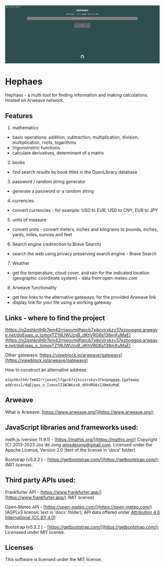 ![](https://raw.githubusercontent.com/heEXDe/hephaes/main/img/hephaes-gui-02.png)

# Hephaes
Hephaes - a multi-tool for finding information and making calculations. Hosted on Arweave network.

## Features

1. mathematics
- basic operations: addition, subtraction, multiplication, division, multiplication, roots, logarithms
- trigonometric functions
- calculate derivatives, determinant of a matrix

2. books
- find search results by book titles in the OpenLibrary database

3. password / random string generator
- generate a password or a random string

4. currencies
- convert currencies - for example: USD to EUR, USD to CNY, EUR to JPY

5. units of measure
- convert units - convert meters, inches and kilograms to pounds, inches, yards, miles, ounces and feet

6. Search engine (redirection to Brave Search)
- search the web using privacy preserving search engine - Brave Search

7. Weather
- get the temperature, cloud cover, and rain for the indicated location (geographic coordinate system) - data from open-meteo.com

8. Arweave functionality
- get few links to the alternative gateways, for the provided Arweave link
- display link for your file using a working gateway

## Links - where to find the project

[https://o2qshknlh6r7em42rrjwovmjlfgpcb7xjkcvirxkzv37ezpoggqq.arweave.net/dqEjqas_o_IzmoxTZ1WJWUzxB_dKhVRG6s138mXuMaE](https://o2qshknlh6r7em42rrjwovmjlfgpcb7xjkcvirxkzv37ezpoggqq.arweave.net/dqEjqas_o_IzmoxTZ1WJWUzxB_dKhVRG6s138mXuMaE)

Other gateways:
[https://viewblock.io/arweave/gateways](https://viewblock.io/arweave/gateways)

How to construct an alternative address:

`o2qshknlh6r7em42rrjwovmjlfgpcb7xjkcvirxkzv37ezpoggqq.{gateway address}/dqEjqas_o_IzmoxTZ1WJWUzxB_dKhVRG6s138mXuMaE`

## Arweave

What is Arweave: [https://www.arweave.org/](https://www.arweave.org/)

## JavaScript libraries and frameworks used:

math.js (version 11.9.1) - [https://mathjs.org/](https://mathjs.org/)
Copyright (C) 2013-2023 Jos de Jong wjosdejong@gmail.com. Licensed under the Apache License, Version 2.0 (text of the license in 'docs' folder)

Bootstrap (v5.3.2 ) - [https://getbootstrap.com/](https://getbootstrap.com/); (MIT license).

## Third party APIs used:

Frankfurter API - [https://www.frankfurter.app/](https://www.frankfurter.app/) (MIT license)

Open-Meteo API - [https://open-meteo.com/](https://open-meteo.com/) (AGPLv3 license; text in 'docs' folder); API data offered under [Attribution 4.0 International (CC BY 4.0)](https://creativecommons.org/licenses/by/4.0/)

Bootstrap (v5.3.2 ) - [https://getbootstrap.com/](https://getbootstrap.com/); Licenseed under MIT license.


## Licenses

This software is licensed under the MIT license.